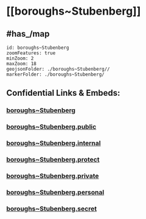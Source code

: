 # [[boroughs~Stubenberg]] 


## #has_/map  



```leaflet
id: boroughs~Stubenberg
zoomFeatures: true 
minZoom: 2 
maxZoom: 18
geojsonFolder: ./boroughs~Stubenberg//
markerFolder: ./boroughs~Stubenberg/
```


## Confidential Links & Embeds: 

### [boroughs~Stubenberg](/_Standards/Earth/Continent/Europe/Europe~Central/Austria/Austrias_States/Steiermark/counties~SM/Hartberg-Fürstenfeld/cities~Hartberg-Fürstenfeld/Stubenberg/boroughs~Stubenberg.md) 

### [boroughs~Stubenberg.public](/_public/Earth/Continent/Europe/Europe~Central/Austria/Austrias_States/Steiermark/counties~SM/Hartberg-Fürstenfeld/cities~Hartberg-Fürstenfeld/Stubenberg/boroughs~Stubenberg.public.md) 

### [boroughs~Stubenberg.internal](/_internal/Earth/Continent/Europe/Europe~Central/Austria/Austrias_States/Steiermark/counties~SM/Hartberg-Fürstenfeld/cities~Hartberg-Fürstenfeld/Stubenberg/boroughs~Stubenberg.internal.md) 

### [boroughs~Stubenberg.protect](/_protect/Earth/Continent/Europe/Europe~Central/Austria/Austrias_States/Steiermark/counties~SM/Hartberg-Fürstenfeld/cities~Hartberg-Fürstenfeld/Stubenberg/boroughs~Stubenberg.protect.md) 

### [boroughs~Stubenberg.private](/_private/Earth/Continent/Europe/Europe~Central/Austria/Austrias_States/Steiermark/counties~SM/Hartberg-Fürstenfeld/cities~Hartberg-Fürstenfeld/Stubenberg/boroughs~Stubenberg.private.md) 

### [boroughs~Stubenberg.personal](/_personal/Earth/Continent/Europe/Europe~Central/Austria/Austrias_States/Steiermark/counties~SM/Hartberg-Fürstenfeld/cities~Hartberg-Fürstenfeld/Stubenberg/boroughs~Stubenberg.personal.md) 

### [boroughs~Stubenberg.secret](/_secret/Earth/Continent/Europe/Europe~Central/Austria/Austrias_States/Steiermark/counties~SM/Hartberg-Fürstenfeld/cities~Hartberg-Fürstenfeld/Stubenberg/boroughs~Stubenberg.secret.md)


